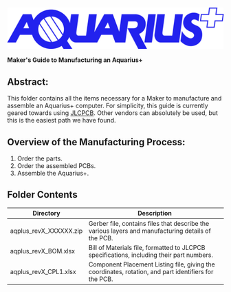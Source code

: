 ![Aquarius+ Logo](../EndUser/images/aquarius_plus_logo_BLUE.png)

**Maker's Guide to Manufacturing an Aquarius+**

## Abstract:

This folder contains all the items necessary for a Maker to manufacture and assemble an Aquarius+ computer. For simplicity, this guide is currently geared towards using [JLCPCB](https://jlcpcb.com). Other vendors can absolutely be used, but this is the easiest path we have found.

## Overview of the Manufacturing Process:

1. Order the parts.
2. Order the assembled PCBs.
3. Assemble the Aquarius+.

## Folder Contents

| Directory              | Description                                                                                           |
| ---------------------- | ----------------------------------------------------------------------------------------------------- |
| aqplus_revX_XXXXXX.zip | Gerber file, contains files that describe the various layers and manufacturing details of the PCB.    |
| aqplus_revX_BOM.xlsx   | Bill of Materials file, formatted to JLCPCB specifications, including their part numbers.             |
| aqplus_revX_CPL1.xlsx  | Component Placement Listing file, giving the coordinates, rotation, and part identifiers for the PCB. |
